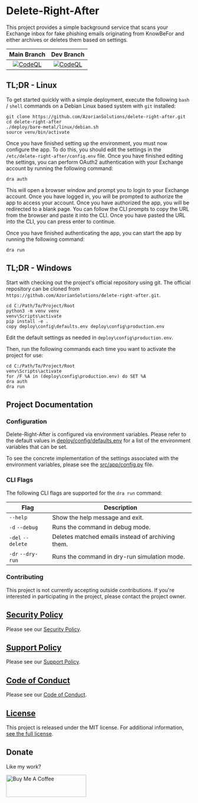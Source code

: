 # Delete-Right-After

This project provides a simple background service that scans your Exchange inbox for fake phishing emails originating
from KnowBeFor and either archives or deletes them based on settings.

|                                                                                                          Main Branch                                                                                                          |                                                                                                          Dev Branch                                                                                                          |
|:-----------------------------------------------------------------------------------------------------------------------------------------------------------------------------------------------------------------------------:|:----------------------------------------------------------------------------------------------------------------------------------------------------------------------------------------------------------------------------:|
| [![CodeQL](https://github.com/AzorianSolutions/delete-right-after/actions/workflows/codeql-analysis.yml/badge.svg?branch=main)](https://github.com/AzorianSolutions/delete-right-after/actions/workflows/codeql-analysis.yml) | [![CodeQL](https://github.com/AzorianSolutions/delete-right-after/actions/workflows/codeql-analysis.yml/badge.svg?branch=dev)](https://github.com/AzorianSolutions/delete-right-after/actions/workflows/codeql-analysis.yml) |

## TL;DR - Linux

To get started quickly with a simple deployment, execute the following `bash` / `shell` commands on a Debian Linux
based system with `git` installed:

```
git clone https://github.com/AzorianSolutions/delete-right-after.git
cd delete-right-after
./deploy/bare-metal/linux/debian.sh
source venv/bin/activate
```

Once you have finished setting up the environment, you must now configure the app. To do this, you should edit the
settings in the `/etc/delete-right-after/config.env` file. Once you have finished editing the settings, you can perform
OAuth2 authentication with your Exchange account by running the following command:

```
dra auth
```

This will open a browser window and prompt you to login to your Exchange account. Once you have logged in, you will be
prompted to authorize the app to access your account. Once you have authorized the app, you will be redirected to a
blank page. You can follow the CLI prompts to copy the URL from the browser and paste it into the CLI. Once you have
pasted the URL into the CLI, you can press enter to continue.

Once you have finished authenticating the app, you can start the app by running the following command:

```
dra run
```

## TL;DR - Windows

Start with checking out the project's official repository using git. The official repository can be
cloned from `https://github.com/AzorianSolutions/delete-right-after.git`.

```
cd C:/Path/To/Project/Root
python3 -m venv venv
venv\Scripts\activate
pip install -e .
copy deploy\config\defaults.env deploy\config\production.env
```

Edit the default settings as needed in `deploy\config\production.env`.

Then, run the following commands each time you want to activate the project for use:

```
cd C:/Path/To/Project/Root
venv\Scripts\activate
for /F %A in (deploy\config\production.env) do SET %A
dra auth
dra run
```

## Project Documentation

### Configuration

Delete-Right-After is configured via environment variables. Please refer to the default values
in [deploy/config/defaults.env](./deploy/config/defaults.env) for a list of the
environment variables that can be set.

To see the concrete implementation of the settings associated with the environment variables, please see the
[src/app/config.py](./src/app/config.py) file.

### CLI Flags

The following CLI flags are supported for the `dra run` command:

| Flag              | Description                                       |
|-------------------|---------------------------------------------------|
| `--help`          | Show the help message and exit.                   |
| `-d` `--debug`    | Runs the command in debug mode.                   |
| `-del` `--delete` | Deletes matched emails instead of archiving them. |
| `-dr` `--dry-run` | Runs the command in dry-run simulation mode.      |

### Contributing

This project is not currently accepting outside contributions. If you're interested in participating in the project,
please contact the project owner.

## [Security Policy](./.github/SECURITY.md)

Please see our [Security Policy](./.github/SECURITY.md).

## [Support Policy](./.github/SUPPORT.md)

Please see our [Support Policy](./.github/SUPPORT.md).

## [Code of Conduct](./.github/CODE_OF_CONDUCT.md)

Please see our [Code of Conduct](./.github/CODE_OF_CONDUCT.md).

## [License](./LICENSE)

This project is released under the MIT license. For additional information, [see the full license](./LICENSE).

## Donate

Like my work?

<a href="https://www.buymeacoffee.com/AzorianMatt" target="_blank"><img src="https://cdn.buymeacoffee.com/buttons/v2/default-blue.png" alt="Buy Me A Coffee" style="height: 60px !important;width: 217px !important;" ></a>
